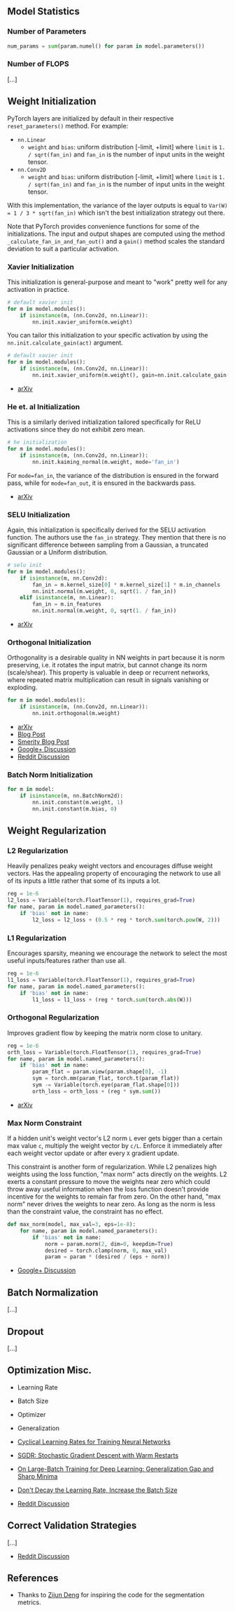 ## Model Statistics

### Number of Parameters

```python
num_params = sum(param.numel() for param in model.parameters())
```

### Number of FLOPS

[...]

## Weight Initialization

PyTorch layers are initialized by default in their respective `reset_parameters()` method. For example:

- `nn.Linear`
    - `weight` and `bias`: uniform distribution [-limit, +limit] where `limit` is `1. / sqrt(fan_in)` and `fan_in` is the number of input units in the weight tensor.
- `nn.Conv2D`
    - `weight` and `bias`: uniform distribution [-limit, +limit] where `limit` is `1. / sqrt(fan_in)` and `fan_in` is the number of input units in the weight tensor.

With this implementation, the variance of the layer outputs is equal to `Var(W) = 1 / 3 * sqrt(fan_in)` which isn't the best initialization strategy out there.

Note that PyTorch provides convenience functions for some of the initializations. The input and output shapes are computed using the method `_calculate_fan_in_and_fan_out()` and a `gain()` method scales the standard deviation to suit a particular activation.

### Xavier Initialization

This initialization is general-purpose and meant to "work" pretty well for any activation in practice.

```python
# default xavier init
for m in model.modules():
    if isinstance(m, (nn.Conv2d, nn.Linear)):
        nn.init.xavier_uniform(m.weight)
```

You can tailor this initialization to your specific activation by using the `nn.init.calculate_gain(act)` argument.

```python
# default xavier init
for m in model.modules():
    if isinstance(m, (nn.Conv2d, nn.Linear)):
        nn.init.xavier_uniform(m.weight(), gain=nn.init.calculate_gain('relu'))
```

- [arXiv](http://proceedings.mlr.press/v9/glorot10a/glorot10a.pdf)

### He et. al Initialization

This is a similarly derived initialization tailored specifically for ReLU activations since they do not exhibit zero mean.

```python
# he initialization
for m in model.modules():
    if isinstance(m, (nn.Conv2d, nn.Linear)):
        nn.init.kaiming_normal(m.weight, mode='fan_in')
```

For `mode=fan_in`, the variance of the distribution is ensured in the forward pass, while for `mode=fan_out`, it is ensured in the backwards pass.

- [arXiv](https://arxiv.org/abs/1502.01852)

### SELU Initialization

Again, this initialization is specifically derived for the SELU activation function. The authors use the `fan_in` strategy. They mention that there is no significant difference between sampling from a Gaussian, a truncated Gaussian or a Uniform distribution.

```python
# selu init
for m in model.modules():
    if isinstance(m, nn.Conv2d):
        fan_in = m.kernel_size[0] * m.kernel_size[1] * m.in_channels
        nn.init.normal(m.weight, 0, sqrt(1. / fan_in))
    elif isinstance(m, nn.Linear):
        fan_in = m.in_features
        nn.init.normal(m.weight, 0, sqrt(1. / fan_in))
```

- [arXiv](https://arxiv.org/abs/1706.02515)

### Orthogonal Initialization

Orthogonality is a desirable quality in NN weights in part because it is norm preserving, i.e. it rotates the input matrix, but cannot change its norm (scale/shear). This property is valuable in deep or recurrent networks, where repeated matrix multiplication can result in signals vanishing or exploding.

```python
for m in model.modules():
    if isinstance(m, (nn.Conv2d, nn.Linear)):
        nn.init.orthogonal(m.weight)
```

- [arXiv](https://arxiv.org/abs/1312.6120)
- [Blog Post](https://hjweide.github.io/orthogonal-initialization-in-convolutional-layers)
- [Smerity Blog Post](https://smerity.com/articles/2016/orthogonal_init.html)
- [Google+ Discussion](https://plus.google.com/+SoumithChintala/posts/RZfdrRQWL6u)
- [Reddit Discussion](https://www.reddit.com/r/MachineLearning/comments/2qsje7/how_do_you_initialize_your_neural_network_weights/)

### Batch Norm Initialization

```python
for m in model:
    if isinstance(m, nn.BatchNorm2d):
        nn.init.constant(m.weight, 1)
        nn.init.constant(m.bias, 0)
```

## Weight Regularization

### L2 Regularization

Heavily penalizes peaky weight vectors and encourages diffuse weight vectors. Has the appealing property of encouraging the network to use all of its inputs a little rather that some of its inputs a lot.

```python
reg = 1e-6
l2_loss = Variable(torch.FloatTensor(1), requires_grad=True)
for name, param in model.named_parameters():
    if 'bias' not in name:
        l2_loss = l2_loss + (0.5 * reg * torch.sum(torch.pow(W, 2)))
```

### L1 Regularization

Encourages sparsity, meaning we encourage the network to select the most useful inputs/features rather than use all.

```python
reg = 1e-6
l1_loss = Variable(torch.FloatTensor(1), requires_grad=True)
for name, param in model.named_parameters():
    if 'bias' not in name:
        l1_loss = l1_loss + (reg * torch.sum(torch.abs(W)))
```

### Orthogonal Regularization

Improves gradient flow by keeping the matrix norm close to unitary.

```python
reg = 1e-6
orth_loss = Variable(torch.FloatTensor(1), requires_grad=True)
for name, param in model.named_parameters():
    if 'bias' not in name:
        param_flat = param.view(param.shape[0], -1)
        sym = torch.mm(param_flat, torch.t(param_flat))
        sym -= Variable(torch.eye(param_flat.shape[0]))
        orth_loss = orth_loss + (reg * sym.sum())
```

- [arXiv](https://arxiv.org/abs/1609.07093)

### Max Norm Constraint

If a hidden unit's weight vector's L2 norm `L` ever gets bigger than a certain max value `c`, multiply the weight vector by `c/L`. Enforce it immediately after each weight vector update or after every `X` gradient update.

This constraint is another form of regularization. While L2 penalizes high weights using the loss function, "max norm" acts directly on the weights. L2 exerts a constant pressure to move the weights near zero which could throw away useful information when the loss function doesn't provide incentive for the weights to remain far from zero. On the other hand, "max norm" never drives the weights to near zero. As long as the norm is less than the constraint value, the constraint has no effect.

```python
def max_norm(model, max_val=3, eps=1e-8):
    for name, param in model.named_parameters():
        if 'bias' not in name:
            norm = param.norm(2, dim=0, keepdim=True)
            desired = torch.clamp(norm, 0, max_val)
            param = param * (desired / (eps + norm))
```

- [Google+ Discussion](https://plus.google.com/+IanGoodfellow/posts/QUaCJfvDpni)

## Batch Normalization

[...]

## Dropout

[...]

## Optimization Misc.

- Learning Rate
- Batch Size
- Optimizer
- Generalization

- [Cyclical Learning Rates for Training Neural Networks](https://arxiv.org/abs/1506.01186)
- [SGDR: Stochastic Gradient Descent with Warm Restarts](https://arxiv.org/abs/1608.03983)
- [On Large-Batch Training for Deep Learning: Generalization Gap and Sharp Minima](https://arxiv.org/abs/1609.04836)
- [Don't Decay the Learning Rate, Increase the Batch Size](https://arxiv.org/abs/1711.00489)
- [Reddit Discussion](https://www.reddit.com/r/MachineLearning/comments/77dn96/r_171006451_understanding_generalization_and/dol2u23/)

## Correct Validation Strategies

[...]

- [Reddit Discussion](https://www.reddit.com/r/MachineLearning/comments/78789r/d_is_my_validation_method_good/)


## References

- Thanks to [Zijun Deng](https://github.com/zijundeng/pytorch-semantic-segmentation) for inspiring the code for the segmentation metrics.
